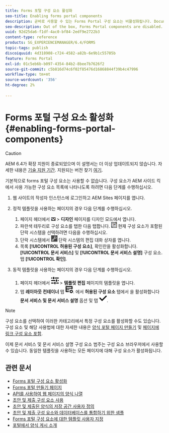 ```yaml
---
title: Forms 포털 구성 요소 활성화
seo-title: Enabling forms portal components
description: 곧바로 사용할 수 있는 Forms Portal 구성 요소는 비활성화됩니다. Document Services 및 Document Services 설명 그룹 을 활성화하여 Forms Portal 구성 요소를 활성화합니다.
seo-description: Out of the box, Forms Portal components are disabled. Enable Document Services and Document Services Predicates groups to enable Forms Portal components.
uuid: 92d25da6-f1df-4ac0-bf84-2edf9e2722b3
content-type: reference
products: SG_EXPERIENCEMANAGER/6.4/FORMS
topic-tags: publish
discoiquuid: 4d318908-c724-4582-a82b-6e9b1c55705b
feature: Forms Portal
exl-id: 01c5eb6b-b097-4354-84b2-8bee7b7626f2
source-git-commit: c5b816d74c6f02f85476d16868844f39b4c47996
workflow-type: tm+mt
source-wordcount: '356'
ht-degree: 2%

---
```


# Forms 포털 구성 요소 활성화 {#enabling-forms-portal-components}

>[!CAUTION]
>
>AEM 6.4가 확장 지원이 종료되었으며 이 설명서는 더 이상 업데이트되지 않습니다. 자세한 내용은 [기술 지원 기간](https://helpx.adobe.com/kr/support/programs/eol-matrix.html). 지원되는 버전 찾기 [여기](https://experienceleague.adobe.com/docs/).

기본적으로 forms 포털 구성 요소는 사용할 수 없습니다. 구성 요소가 AEM 사이드 킥에서 사용 가능한 구성 요소 목록에 나타나도록 하려면 다음 단계를 수행하십시오.

1. 웹 사이트의 작성자 인스턴스에 로그인하고 AEM Sites 페이지를 엽니다.

1. 정적 템플릿을 사용하는 페이지의 경우 다음 단계를 수행하십시오.

   1. 페이지 헤더에서 ![캔버스 드롭다운](assets/canvas-drop-down.png) > **디자인** 페이지를 디자인 모드에서 엽니다.
   1. 파란색 테두리로 구성 요소를 탭한 다음 탭합니다. ![필드 수준](assets/field-level.png) 현재 구성 요소가 포함된 단락 시스템을 선택하려면 다음을 수행하십시오.
   1. 단락 시스템에서 ![settings_icon](assets/settings_icon.png) 단락 시스템의 편집 대화 상자를 엽니다.
   1. 목록 **[!UICONTROL 허용된 구성 요소]**, 확인란을 활성화합니다. **[!UICONTROL 문서 서비스]** 및 **[!UICONTROL 문서 서비스 설명]** 구성 요소. 탭 **[!UICONTROL 확인]**.

1. 동적 템플릿을 사용하는 페이지의 경우 다음 단계를 수행하십시오.

   1. 페이지 헤더에서 ![속성](assets/properties.png) > **템플릿 편집** 페이지의 템플릿을 엽니다.
   1. 탭 **레이아웃 컨테이너** 탭 ![FeedManagement](assets/FeedManagement.png). 에서 **허용된 구성 요소** 탭에서 을 활성화합니다 **문서 서비스 및 문서 서비스 설명** 옵션 및 탭 ![aem_6_3_forms_save](assets/aem_6_3_forms_save.png).

>[!NOTE]
>
>구성 요소를 선택하여 이러한 카테고리에서 특정 구성 요소를 활성화할 수도 있습니다. 구성 요소 및 해당 사용법에 대한 자세한 내용은 [양식 포털 페이지 만들기](/help/forms/using/creating-form-portal-page.md) 및 [페이지에 링크 구성 요소 포함](/help/forms/using/embedding-link-component-page.md).

이제 문서 서비스 및 문서 서비스 설명 구성 요소 범주는 구성 요소 브라우저에서 사용할 수 있습니다. 동일한 템플릿을 사용하는 모든 페이지에 대해 구성 요소가 활성화됩니다.

## 관련 문서

* [Forms 포털 구성 요소 활성화](/help/forms/using/enabling-forms-portal-components.md)
* [Forms 포털 만들기 페이지](/help/forms/using/creating-form-portal-page.md)
* [API를 사용하여 웹 페이지의 양식 나열](/help/forms/using/listing-forms-webpage-using-apis.md)
* [초안 및 제출 구성 요소 사용](/help/forms/using/draft-submission-component.md)
* [초안 및 제출된 양식의 저장 공간 사용자 정의](/help/forms/using/draft-submission-component.md)
* [초안 및 제출 구성 요소와 데이터베이스를 통합하기 위한 샘플](/help/forms/using/integrate-draft-submission-database.md)
* [Forms 포털 구성 요소에 대한 템플릿 사용자 지정](/help/forms/using/customizing-templates-forms-portal-components.md)
* [포털에서 양식 게시 소개](/help/forms/using/introduction-publishing-forms.md)
